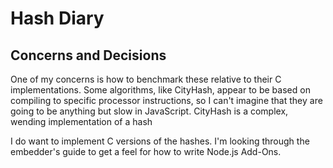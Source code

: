 # Hash Diary

## Concerns and Decisions

One of my concerns is how to benchmark these relative to their C
implementations. Some algorithms, like CityHash, appear to be based on
compiling to specific processor instructions, so I can't imagine that they are
going to be anything but slow in JavaScript. CityHash is a complex, wending
implementation of a hash

I do want to implement C versions of the hashes. I'm looking through the
embedder's guide to get a feel for how to write Node.js Add-Ons.

